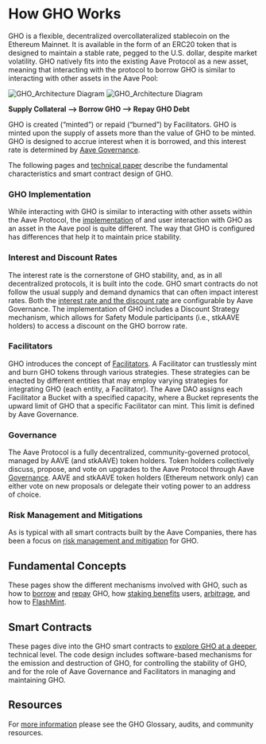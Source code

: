 # How GHO Works

GHO is a flexible, decentralized overcollateralized stablecoin on the Ethereum Mainnet. It is available in the form of an ERC20 token that is designed to maintain a stable rate, pegged to the U.S. dollar, despite market volatility. GHO natively fits into the existing Aave Protocol as a new asset, meaning that interacting with the protocol to borrow GHO is similar to interacting with other assets in the Aave Pool:

![GHO_Architecture Diagram](../../assets/GHO_Architecture_dark.png#gh-dark-mode-only)
![GHO_Architecture Diagram](../../assets/GHO_Architecture.png#gh-light-mode-only)

**Supply Collateral –> Borrow GHO –> Repay GHO Debt**

GHO is created (“minted”) or repaid (“burned”) by Facilitators. GHO is minted upon the supply of assets more than the value of GHO to be minted. GHO is designed to accrue interest when it is borrowed, and this interest rate is determined by [Aave Governance](https://governance.aave.com/).

The following pages and [technical paper](https://github.com/aave/gho-core/blob/main/techpaper/GHO_Technical_Paper.pdf) describe the fundamental characteristics and smart contract design of GHO.

### GHO Implementation

While interacting with GHO is similar to interacting with other assets within the Aave Protocol, the [implementation](gho-implementation.md) of and user interaction with GHO as an asset in the Aave pool is quite different. The way that GHO is configured has differences that help it to maintain price stability.

### Interest and Discount Rates

The interest rate is the cornerstone of GHO stability, and, as in all decentralized protocols, it is built into the code. GHO smart contracts do not follow the usual supply and demand dynamics that can often impact interest rates. Both the [interest rate and the discount rate](interest-rate-discount-model.md) are configurable by Aave Governance. The implementation of GHO includes a Discount Strategy mechanism, which allows for Safety Module participants (i.e., stkAAVE holders) to access a discount on the GHO borrow rate.

### Facilitators

GHO introduces the concept of [Facilitators](gho-facilitators.md). A Facilitator can trustlessly mint and burn GHO tokens through various strategies. These strategies can be enacted by different entities that may employ varying strategies for integrating GHO (each entity, a Facilitator). The Aave DAO assigns each Facilitator a Bucket with a specified capacity, where a Bucket represents the upward limit of GHO that a specific Facilitator can mint. This limit is defined by Aave Governance.

### Governance

The Aave Protocol is a fully decentralized, community-governed protocol, managed by AAVE (and stkAAVE) token holders. Token holders collectively discuss, propose, and vote on upgrades to the Aave Protocol through Aave [Governance](gho-governance.md). AAVE and stkAAVE token holders (Ethereum network only) can either vote on new proposals or delegate their voting power to an address of choice.

### Risk Management and Mitigations

As is typical with all smart contracts built by the Aave Companies, there has been a focus on [risk management and mitigation](./risk-man-mitigations.md) for GHO.

## Fundamental Concepts

These pages show the different mechanisms involved with GHO, such as how to [borrow](../fundamental-concepts/borrow-gho.md) and [repay](../fundamental-concepts/repay-liquidate-gho.md) GHO, how [staking benefits](../fundamental-concepts/gho-discount-strategy.md) users, [arbitrage](../fundamental-concepts/arbitrage.md), and how to [FlashMint](../fundamental-concepts/flashmint.md).

## Smart Contracts

These pages dive into the GHO smart contracts to [explore GHO at a deeper](../../developer-docs/developer-docs-overview.md), technical level. The code design includes software-based mechanisms for the emission and destruction of GHO, for controlling the stability of GHO, and for the role of Aave Governance and Facilitators in managing and maintaining GHO.

## Resources

For [more information](../../resources/resources.md) please see the GHO Glossary, audits, and community resources.
